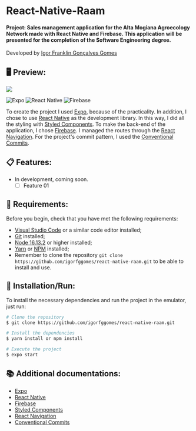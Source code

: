# React-Native-Raam
#### Project: Sales management application for the Alta Mogiana Agroecology Network made with React Native and Firebase. This application will be presented for the completion of the Software Engineering degree.

Developed by [Igor Franklin Gonçalves Gomes](https://github.com/igorfggomes)

## 🖥️ Preview:

<img src="https://s3.amazonaws.com/ofn-br-prod/public/images/enterprises/logos/276/thumb/logo.jpeg?1625792917"/>

![Expo](https://img.shields.io/badge/expo-1C1E24?style=for-the-badge&logo=expo&logoColor=#D04A37)
![React Native](https://img.shields.io/badge/react_native-%2320232a.svg?style=for-the-badge&logo=react&logoColor=%2361DAFB)
![Firebase](https://img.shields.io/badge/Firebase-039BE5?style=for-the-badge&logo=Firebase&logoColor=white)

To create the project I used [Expo](https://docs.expo.dev/), because of the practicality. In addition, I chose to use [React Native](https://reactnative.dev/docs/getting-started) as the development library. In this way, I did all the styling with [Styled Components](https://styled-components.com/). To make the back-end of the application, I chose [Firebase](https://firebase.google.com/docs). I managed the routes through the [React Navigation](https://reactnavigation.org/docs/getting-started/). For the project's commit pattern, I used the [Conventional Commits](https://www.conventionalcommits.org/en/v1.0.0/).

## 📋 Features:

- In development, coming soon.
    - [ ] Feature 01

## 📌 Requirements:

Before you begin, check that you have met the following requirements:
* [Visual Studio Code](https://code.visualstudio.com/) or a similar code editor installed;
* [Git](https://git-scm.com) installed;
* [Node 16.13.2](https://nodejs.org/en/download/) or higher installed;
* [Yarn](https://yarnpkg.com/) or [NPM](https://nodejs.org/en/download/) installed;
* Remember to clone the repository `git clone https://github.com/igorfggomes/react-native-raam.git` to be able to install and use.

## 🚀 Installation/Run:

To install the necessary dependencies and run the project in the emulator, just run:

```bash
# Clone the repository
$ git clone https://github.com/igorfggomes/react-native-raam.git

# Install the dependencies
$ yarn install or npm install

# Execute the project
$ expo start
```

## 📚 Additional documentations:

- [Expo](https://docs.expo.dev/)
- [React Native](https://reactnative.dev/docs/getting-started)
- [Firebase](https://firebase.google.com/docs)
- [Styled Components](https://styled-components.com/)
- [React Navigation](https://reactnavigation.org/docs/getting-started/)
- [Conventional Commits](https://www.conventionalcommits.org/en/v1.0.0/)